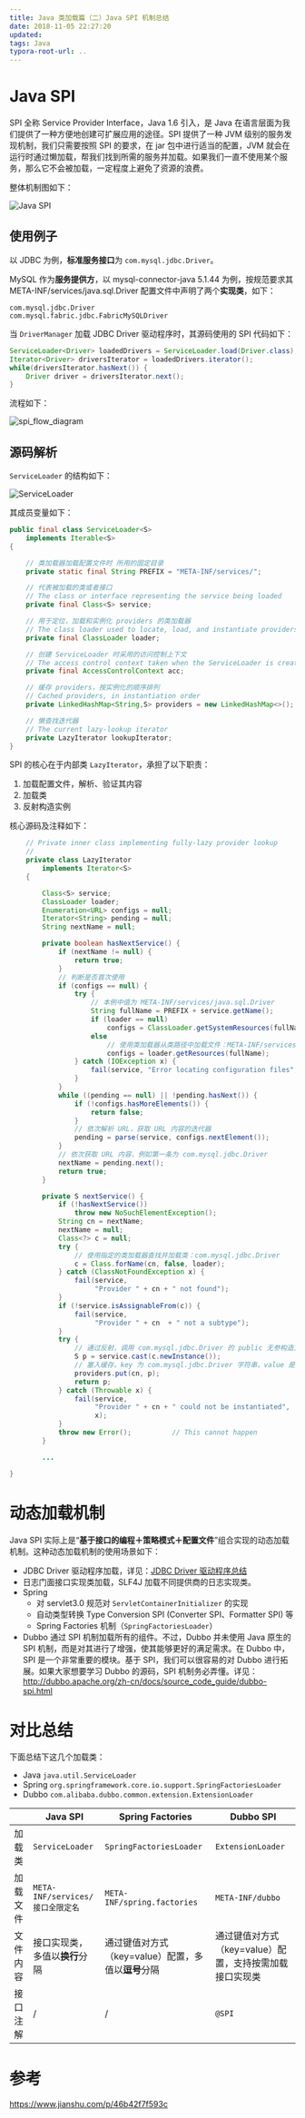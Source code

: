 ```yaml
---
title: Java 类加载篇（二）Java SPI 机制总结
date: 2018-11-05 22:27:20
updated:
tags: Java
typora-root-url: ..
---
```


# Java SPI

SPI 全称 Service Provider Interface，Java 1.6 引入，是 Java 在语言层面为我们提供了一种方便地创建可扩展应用的途径。SPI 提供了一种 JVM 级别的服务发现机制，我们只需要按照 SPI 的要求，在 jar 包中进行适当的配置，JVM 就会在运行时通过懒加载，帮我们找到所需的服务并加载。如果我们一直不使用某个服务，那么它不会被加载，一定程度上避免了资源的浪费。

整体机制图如下：

![Java SPI](/img/java/spi/java-spi.webp)

## 使用例子

以 JDBC 为例，**标准服务接口**为 `com.mysql.jdbc.Driver`。

MySQL 作为**服务提供方**，以 mysql-connector-java 5.1.44 为例，按规范要求其 META-INF/services/java.sql.Driver 配置文件中声明了两个**实现类**，如下：

```
com.mysql.jdbc.Driver
com.mysql.fabric.jdbc.FabricMySQLDriver
```

当 `DriverManager` 加载 JDBC Driver 驱动程序时，其源码使用的 SPI 代码如下：

```java
ServiceLoader<Driver> loadedDrivers = ServiceLoader.load(Driver.class);
Iterator<Driver> driversIterator = loadedDrivers.iterator();
while(driversIterator.hasNext()) {
    Driver driver = driversIterator.next();
}
```

流程如下：

![spi_flow_diagram](/img/java/spi/spi_flow_diagram.png)

## 源码解析

`ServiceLoader` 的结构如下：

![ServiceLoader](/img/java/spi/ServiceLoader.png)

其成员变量如下：

```java
public final class ServiceLoader<S>
    implements Iterable<S>
{

    // 类加载器加载配置文件时 所用的固定目录
    private static final String PREFIX = "META-INF/services/";

    // 代表被加载的类或者接口
    // The class or interface representing the service being loaded
    private final Class<S> service;

    // 用于定位，加载和实例化 providers 的类加载器
    // The class loader used to locate, load, and instantiate providers
    private final ClassLoader loader;

    // 创建 ServiceLoader 时采用的访问控制上下文
    // The access control context taken when the ServiceLoader is created
    private final AccessControlContext acc;

    // 缓存 providers，按实例化的顺序排列
    // Cached providers, in instantiation order
    private LinkedHashMap<String,S> providers = new LinkedHashMap<>();

    // 懒查找迭代器
    // The current lazy-lookup iterator
    private LazyIterator lookupIterator;
}
```

SPI 的核心在于内部类 `LazyIterator`，承担了以下职责：

1. 加载配置文件，解析、验证其内容
2. 加载类
3. 反射构造实例

核心源码及注释如下：

```java
    // Private inner class implementing fully-lazy provider lookup
    //
    private class LazyIterator
        implements Iterator<S>
    {

        Class<S> service;
        ClassLoader loader;
        Enumeration<URL> configs = null;
        Iterator<String> pending = null;
        String nextName = null;

        private boolean hasNextService() {
            if (nextName != null) {
                return true;
            }
            // 判断是否首次使用
            if (configs == null) {
                try {
                    // 本例中值为 META-INF/services/java.sql.Driver
                    String fullName = PREFIX + service.getName();
                    if (loader == null)
                        configs = ClassLoader.getSystemResources(fullName);
                    else
                        // 使用类加载器从类路径中加载文件：META-INF/services/java.sql.Driver，如果多个 jar 包都存在该文件则结果为多个 URL 实例
                        configs = loader.getResources(fullName);
                } catch (IOException x) {
                    fail(service, "Error locating configuration files", x);
                }
            }
            while ((pending == null) || !pending.hasNext()) {
                if (!configs.hasMoreElements()) {
                    return false;
                }
                // 依次解析 URL，获取 URL 内容的迭代器
                pending = parse(service, configs.nextElement());
            }
            // 依次获取 URL 内容，例如第一条为 com.mysql.jdbc.Driver
            nextName = pending.next();
            return true;
        }

        private S nextService() {
            if (!hasNextService())
                throw new NoSuchElementException();
            String cn = nextName;
            nextName = null;
            Class<?> c = null;
            try {
                // 使用指定的类加载器查找并加载类：com.mysql.jdbc.Driver
                c = Class.forName(cn, false, loader);
            } catch (ClassNotFoundException x) {
                fail(service,
                     "Provider " + cn + " not found");
            }
            if (!service.isAssignableFrom(c)) {
                fail(service,
                     "Provider " + cn  + " not a subtype");
            }
            try {
                // 通过反射，调用 com.mysql.jdbc.Driver 的 public 无参构造方法创建 Object 实例对象，并强制转换为 interface java.sql.Driver 类型
                S p = service.cast(c.newInstance());
                // 塞入缓存，key 为 com.mysql.jdbc.Driver 字符串，value 是对应的实例对象
                providers.put(cn, p);
                return p;
            } catch (Throwable x) {
                fail(service,
                     "Provider " + cn + " could not be instantiated",
                     x);
            }
            throw new Error();          // This cannot happen
        }

        ...

}
```

# 动态加载机制

Java SPI 实际上是“**基于接口的编程＋策略模式＋配置文件**”组合实现的动态加载机制。这种动态加载机制的使用场景如下：

* JDBC Driver 驱动程序加载，详见：[JDBC Driver 驱动程序总结](/2019/01/23/java-jdbc-driver/)
* 日志门面接口实现类加载，SLF4J 加载不同提供商的日志实现类。
* Spring
  * 对 servlet3.0 规范对 `ServletContainerInitializer` 的实现
  * 自动类型转换 Type Conversion SPI (Converter SPI、Formatter SPI) 等
  * Spring Factories 机制（`SpringFactoriesLoader`）
* Dubbo 通过 SPI 机制加载所有的组件。不过，Dubbo 并未使用 Java 原生的 SPI 机制，而是对其进行了增强，使其能够更好的满足需求。在 Dubbo 中，SPI 是一个非常重要的模块。基于 SPI，我们可以很容易的对 Dubbo 进行拓展。如果大家想要学习 Dubbo 的源码，SPI 机制务必弄懂。详见：http://dubbo.apache.org/zh-cn/docs/source_code_guide/dubbo-spi.html

# 对比总结

下面总结下这几个加载类：

* Java `java.util.ServiceLoader`
* Spring `org.springframework.core.io.support.SpringFactoriesLoader`
* Dubbo `com.alibaba.dubbo.common.extension.ExtensionLoader`

|          | Java SPI                         | Spring Factories                                    | Dubbo SPI                                               |
| -------- | -------------------------------- | --------------------------------------------------- | ------------------------------------------------------- |
| 加载类   | `ServiceLoader`                  | `SpringFactoriesLoader`                             | `ExtensionLoader`                                       |
| 加载文件 | `META-INF/services/接口全限定名` | `META-INF/spring.factories`                         | `META-INF/dubbo`                                        |
| 文件内容 | 接口实现类，多值以**换行**分隔   | 通过键值对方式（key=value）配置，多值以**逗号**分隔 | 通过键值对方式（key=value）配置，支持按需加载接口实现类 |
| 接口注解 | /                                | /                                                   | `@SPI`                                                  |

# 参考

https://www.jianshu.com/p/46b42f7f593c
